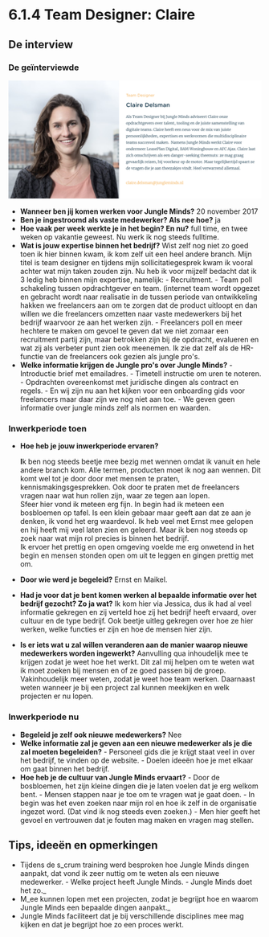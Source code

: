 # 6.1.4 Team Designer: Claire

## De interview

### De geïnterviewde

![Claire Delsman](../../.gitbook/assets/medewerker_claire.png)

* **Wanneer ben jij komen werken voor Jungle Minds?** 20 november 2017 
* **Ben je ingestroomd als vaste medewerker? Als nee hoe?** ja 
* **Hoe vaak per week werkte je in het begin? En nu?** full time, en twee weken op vakantie geweest. Nu werk ik nog steeds fulltime. 
* **Wat is jouw expertise binnen het bedrijf?** Wist zelf nog niet zo goed toen ik hier binnen kwam, ik kom zelf uit een heel andere branch. Mijn titel is team designer en tijdens mijn sollicitatiegesprek kwam ik vooral achter wat mijn taken zouden zijn. Nu heb ik voor mijzelf bedacht dat ik 3 ledig heb binnen mijn expertise, namelijk:  - Recruitment. - Team poll schakeling tussen opdrachtgever en team. \(internet team wordt opgezet en gebracht wordt naar realisatie in de tussen periode van ontwikkeling hakken we freelancers aan om te zorgen dat de product uitloopt en dan willen we die freelancers omzetten naar vaste medewerkers bij het bedrijf waarvoor ze aan het werken zijn.  - Freelancers poll en meer hechtere te maken om gevoel te geven dat we niet zomaar een recruitment partij zijn, maar betrokken zijn bij de opdracht, evalueren en wat zij als verbeter punt zien ook meenemen. Ik zie dat zelf als de HR-functie van de freelancers ook gezien als jungle pro's. 
* **Welke informatie krijgen de Jungle pro's over Jungle Minds?** - Introductie brief met emailadres. - Timetell instructie om uren te noteren. - Opdrachten overeenkomst met juridische dingen als contract en regels. - En wij zijn nu aan het kijken voor een onboarding gids voor freelancers maar daar zijn we nog niet aan toe. - We geven geen informatie over jungle minds zelf als normen en waarden.

### Inwerkperiode toen

* **Hoe heb je jouw inwerkperiode ervaren?**

  
  **I**k ben nog steeds beetje mee bezig met wennen omdat ik vanuit en hele andere branch kom. Alle termen, producten moet ik nog aan wennen. Dit komt wel tot je door door met mensen te praten, kennismakingsgesprekken. Ook door te praten met de freelancers vragen naar wat hun rollen zijn, waar ze tegen aan lopen.  
  Sfeer hier vond ik meteen erg fijn. In begin had ik meteen een bosbloemen op tafel. Is een klein gebaar maar geeft aan dat ze aan je denken, ik vond het erg waardevol. Ik heb veel met Ernst mee gelopen en hij heeft mij veel laten zien en geleerd. Maar ik ben nog steeds op zoek naar wat mijn rol precies is binnen het bedrijf.  
  Ik ervoer het prettig en open omgeving voelde me erg onwetend in het begin en mensen stonden open om uit te leggen en gingen prettig met om.  

* **Door wie werd je begeleid?** Ernst en Maikel. 
* **Had je voor dat je bent komen werken al bepaalde informatie over het bedrijf gezocht? Zo ja wat?** Ik kom hier via Jessica, dus ik had al veel informatie gekregen en zij verteld hoe zij het bedrijf heeft ervaard, over cultuur en de type bedrijf. Ook beetje uitleg gekregen over hoe ze hier werken, welke functies er zijn en hoe de mensen hier zijn. 
* **Is er iets wat u zal willen veranderen aan de manier waarop nieuwe medewerkers worden ingewerkt?** Aanvulling qua inhoudelijk mee te krijgen zodat je weet hoe het werkt. Dit zal mij helpen om te weten wat ik moet zoeken bij mensen en of ze goed passen bij de groep. Vakinhoudelijk meer weten, zodat je weet hoe team werken. Daarnaast weten wanneer je bij een project zal kunnen meekijken en welk projecten er nu lopen.

### Inwerkperiode nu

* **Begeleid je zelf ook nieuwe medewerkers?** Nee 
* **Welke informatie zal je geven aan een nieuwe medewerker als je die zal moeten begeleiden?** - Personeel gids die je krijgt staat veel in over het bedrijf, te vinden op de website. - Doelen ideeën hoe je met elkaar om gaat binnen het bedrijf.  
* **Hoe heb je de cultuur van Jungle Minds ervaart?** - Door de bosbloemen, het zijn kleine dingen die je laten voelen dat je erg welkom bent. - Mensen stappen naar je toe om te vragen wat je gaat doen. - In begin was het even zoeken naar mijn rol en hoe ik zelf in de organisatie ingezet word. \(Dat vind ik nog steeds even zoeken.\) - Men hier geeft het gevoel en vertrouwen dat je fouten mag maken en vragen mag stellen.

## Tips, ideeën en opmerkingen

*  Tijdens de s_crum training werd besproken hoe Jungle Minds dingen aanpakt, dat vond ik zeer nuttig om te weten als een nieuwe medewerker. - Welke project heeft Jungle Minds. - Jungle Minds doet het zo._ 
* M_ee kunnen lopen met een projecten, zodat je begrijpt hoe en waarom Jungle Minds een bepaalde dingen aanpakt._
* Jungle Minds faciliteert dat je bij verschillende disciplines mee mag kijken en dat je begrijpt hoe zo een proces werkt. 

